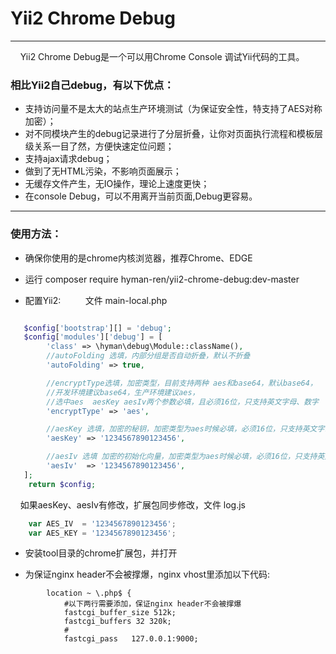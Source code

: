 # Yii2 Chrome Debug

---

&nbsp;&nbsp;&nbsp;&nbsp;Yii2 Chrome Debug是一个可以用Chrome Console 调试Yii代码的工具。

### 相比Yii2自己debug，有以下优点：

* 支持访问量不是太大的站点生产环境测试（为保证安全性，特支持了AES对称加密）；
* 对不同模块产生的debug记录进行了分层折叠，让你对页面执行流程和模板层级关系一目了然，方便快速定位问题；
* 支持ajax请求debug；
* 做到了无HTML污染，不影响页面展示；
* 无缓存文件产生，无IO操作，理论上速度更快；
* 在console Debug，可以不用离开当前页面,Debug更容易。

---

### 使用方法：

* 确保你使用的是chrome内核浏览器，推荐Chrome、EDGE

* 运行 composer require hyman-ren/yii2-chrome-debug:dev-master

* 配置Yii2:
&nbsp;&nbsp;&nbsp;&nbsp;
&nbsp;&nbsp;&nbsp;&nbsp;文件 main-local.php

```php

   $config['bootstrap'][] = 'debug';
   $config['modules']['debug'] = [
        'class' => \hyman\debug\Module::className(),
        //autoFolding 选填，内部分组是否自动折叠，默认不折叠
        'autoFolding' => true,

        //encryptType选填，加密类型，目前支持两种 aes和base64，默认base64，
        //开发环境建议base64，生产环境建议aes，
        //选中aes  aesKey aesIv两个参数必填，且必须16位，只支持英文字母、数字
        'encryptType' => 'aes',  

        //aesKey 选填，加密的秘钥，加密类型为aes时候必填，必须16位，只支持英文字母、数字，修改后需要同步修改扩展包中对应的值
        'aesKey' => '1234567890123456',

        //aesIv 选填 加密的初始化向量，加密类型为aes时候必填，必须16位，只支持英文字母、数字，修改后需要同步修改扩展包中对应的值
        'aesIv'  => '1234567890123456',
   ];
	return $config;
```


&nbsp;&nbsp;&nbsp;&nbsp;如果aesKey、aesIv有修改，扩展包同步修改，文件 log.js

```javaScript
    var AES_IV  = '1234567890123456';
    var AES_KEY = '1234567890123456';

```

* 安装tool目录的chrome扩展包，并打开

* 为保证nginx header不会被撑爆，nginx vhost里添加以下代码:

```nginx
        location ~ \.php$ {
            #以下两行需要添加，保证nginx header不会被撑爆
            fastcgi_buffer_size 512k;
            fastcgi_buffers 32 320k;
			#
            fastcgi_pass   127.0.0.1:9000;
```



